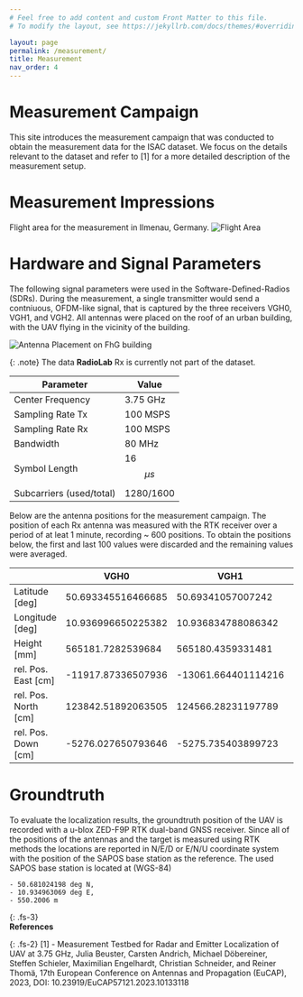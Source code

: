 ```yaml
---
# Feel free to add content and custom Front Matter to this file.
# To modify the layout, see https://jekyllrb.com/docs/themes/#overriding-theme-defaults

layout: page
permalink: /measurement/
title: Measurement
nav_order: 4
---
```


# Measurement Campaign

This site introduces the measurement campaign that was conducted to obtain the measurement data for the ISAC dataset.
We focus on the details relevant to the dataset and refer to [1] for a more detailed description of the measurement setup.

# Measurement Impressions
Flight area for the measurement in Ilmenau, Germany.
![Flight Area](../assets/impressions/flight_area.jpg)


# Hardware and Signal Parameters

The following signal parameters were used in the Software-Defined-Radios (SDRs).
During the measurement, a single transmitter would send a contniuous, OFDM-like signal, that is captured by the three receivers VGH0, VGH1, and VGH2.
All antennas were placed on the roof of an urban building, with the UAV flying in the vicinity of the building.

![Antenna Placement on FhG building](../assets/fhg-antenna.png)

{: .note}
The data **RadioLab** Rx is currently not part of the dataset.


| Parameter                | Value        |
| ------------------------ | ------------ |
| Center Frequency         | 3.75 GHz     |
| Sampling Rate Tx         | 100 MSPS     |
| Sampling Rate Rx         | 100 MSPS     |
| Bandwidth                | 80 MHz       |
| Symbol Length            | 16 $$\mu s$$ |
| Subcarriers (used/total) | 1280/1600    |

Below are the antenna positions for the measurement campaign.
The position of each Rx antenna was measured with the RTK receiver over a period of at leat 1 minute, recording ~ 600 positions.
To obtain the positions below, the first and last 100 values were discarded and the remaining values were averaged.

|                      | VGH0               | VGH1                | VGH2               |
|----------------------|--------------------|---------------------|--------------------|
| Latitude [deg]       | 50.693345516466685 | 50.69341057007242   | 50.69360674942051  |
| Longitude [deg]      | 10.936996650225382 | 10.936834788086342  | 10.936350730986371 |
| Height [mm]          | 565181.7282539684  | 565180.4359331481   | 565349.6034090916  |
| rel. Pos. East [cm]  | -11917.87336507936 | -13061.664401114216 | -16482.21163636364 |
| rel. Pos. North [cm] | 123842.51892063505 | 124566.28231197789  | 126748.91054545464 |
| rel. Pos. Down [cm]  | -5276.027650793646 | -5275.735403899723  | -5292.143045454549 |


# Groundtruth
To evaluate the localization results, the groundtruth position of the UAV is recorded with a u-blox ZED-F9P RTK dual-band GNSS receiver.
Since all of the positions of the antennas and the target is measured using RTK methods the locations are reported in N/E/D or E/N/U coordinate system with the position of the SAPOS base station as the reference.
The used SAPOS base station is located at (WGS-84)
```
- 50.681024198 deg N, 
- 10.934963069 deg E, 
- 550.2006 m
```


{: .fs-3}  
**References**

{: .fs-2}
[1] - Measurement Testbed for Radar and Emitter Localization of UAV at 3.75 GHz, Julia Beuster, Carsten Andrich, Michael Döbereiner, Steffen Schieler, Maximilian Engelhardt, Christian Schneider, and Reiner Thomä, 17th European Conference on Antennas and Propagation (EuCAP), 2023, DOI: 10.23919/EuCAP57121.2023.10133118